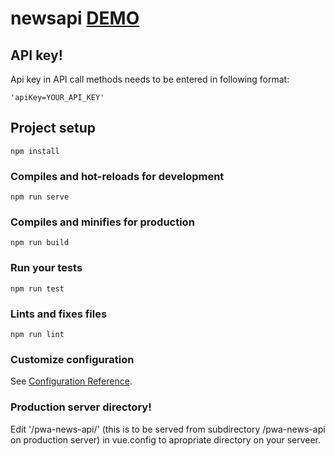 # newsapi [DEMO](https://nenadbursac.com/pwa-news-api)

## API key!

Api key in API call methods needs to be entered in following format:
```
'apiKey=YOUR_API_KEY'
```

## Project setup
```
npm install
```

### Compiles and hot-reloads for development
```
npm run serve
```

### Compiles and minifies for production
```
npm run build
```

### Run your tests
```
npm run test
```

### Lints and fixes files
```
npm run lint
```

### Customize configuration
See [Configuration Reference](https://cli.vuejs.org/config/).

### Production server directory!

Edit '/pwa-news-api/' (this is to be served from subdirectory /pwa-news-api on production server) in vue.config to apropriate directory on your serveer.
